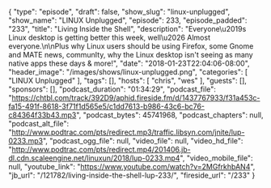 {
  "type": "episode",
  "draft": false,
  "show_slug": "linux-unplugged",
  "show_name": "LINUX Unplugged",
  "episode": 233,
  "episode_padded": "233",
  "title": "Living Inside the Shell",
  "description": "Everyone\u2019s Linux desktop is getting better this week, well\u2026 Almost everyone.\n\nPlus why Linux users should be using Firefox, some Gnome and MATE news, communIty, why the Linux desktop isn't seeing as many native apps these days & more!",
  "date": "2018-01-23T22:04:06-08:00",
  "header_image": "/images/shows/linux-unplugged.png",
  "categories": [
    "LINUX Unplugged"
  ],
  "tags": [],
  "hosts": [
    "chris",
    "wes"
  ],
  "guests": [],
  "sponsors": [],
  "podcast_duration": "01:34:29",
  "podcast_file": "https://chtbl.com/track/392D9/aphid.fireside.fm/d/1437767933/f31a453c-fa15-491f-8618-3f71f1d565e5/c1dd7613-b986-43c6-bc76-c84364f33b43.mp3",
  "podcast_bytes": 45741968,
  "podcast_chapters": null,
  "podcast_alt_file": "http://www.podtrac.com/pts/redirect.mp3/traffic.libsyn.com/jnite/lup-0233.mp3",
  "podcast_ogg_file": null,
  "video_file": null,
  "video_hd_file": "http://www.podtrac.com/pts/redirect.mp4/201406.jb-dl.cdn.scaleengine.net/linuxun/2018/lup-0233.mp4",
  "video_mobile_file": null,
  "youtube_link": "https://www.youtube.com/watch?v=2MGfrkhbAN4",
  "jb_url": "/121782/living-inside-the-shell-lup-233/",
  "fireside_url": "/233"
}

